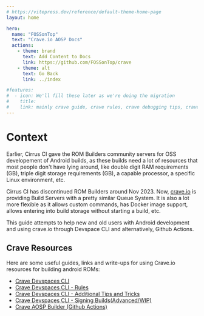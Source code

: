 ```yaml
---
# https://vitepress.dev/reference/default-theme-home-page
layout: home

hero:
  name: "FOSSonTop"
  text: "Crave.io AOSP Docs"
  actions:
    - theme: brand
      text: Add Content to Docs
      link: https://github.com/FOSSonTop/crave
    - theme: alt
      text: Go Back
      link: ../index

#features:
#  - icon: We'll fill these later as we're doing the migration
#    title: 
#    link: mainly crave guide, crave rules, crave debugging tips, crave tricks
---
```


# Context

Earlier, Cirrus CI gave the ROM Builders community servers for OSS developement of Android builds, as these builds need a lot of resources that most people don't have lying around, like double digit RAM requirements (GB), triple digit storage requirements (GB), a capable processor, a specific Linux environment, etc.

Cirrus CI has discontinued ROM Builders around Nov 2023. Now, [crave.io](https://crave.io) is providing Build Servers with a pretty similar Queue System. It is also a lot more flexible as it allows custom commands, has Docker image support, allows entering into build storage without starting a build, etc.

This guide attempts to help new and old users with Android development and using crave.io through Devspace CLI and alternatively, Github Actions.

## Crave Resources

Here are some useful guides, links and write-ups for using Crave.io resources for building android ROMs:

- [Crave Devspaces CLI](./wiki/Crave_Devspace)
- [Crave Devspaces CLI - Rules](./wiki/Crave_Rules)
- [Crave Devspaces CLI - Additional Tips and Tricks](./wiki/Crave_Tricks)
- [Crave Devspaces CLI - Signing Builds(Advanced/WIP)](./wiki/Crave_Signing)
- [Crave AOSP Builder (Github Actions)](https://github.com/sounddrill31/crave_aosp_builder)
